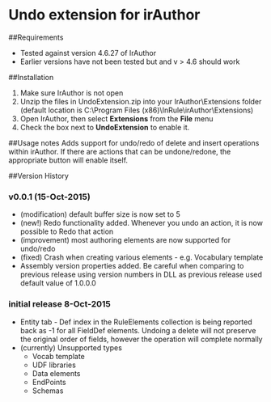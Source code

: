# Undo extension for irAuthor

##Requirements
* Tested against version 4.6.27 of IrAuthor
* Earlier versions have not been tested but and v > 4.6 should work

##Installation
1. Make sure IrAuthor is not open
2. Unzip the files in UndoExtension.zip into your IrAuthor\Extensions folder (default location is C:\Program Files (x86)\InRule\irAuthor\Extensions\)
3. Open IrAuthor, then select **Extensions** from the **File** menu
4. Check the box next to **UndoExtension** to enable it.

##Usage notes
Adds support for undo/redo of delete and insert operations within irAuthor. If there are actions that can be undone/redone, the appropriate button will enable itself.

##Version History

### v0.0.1 (15-Oct-2015)
* (modification) default buffer size is now set to 5
* (new!) Redo functionality added. Whenever you undo an action, it is now possible to Redo that action
* (improvement) most authoring elements are now supported for undo/redo
* (fixed) Crash when creating various elements - e.g. Vocabulary template
* Assembly version properties added. Be careful when comparing to previous release using version numbers in DLL as previous release used default value of 1.0.0.0


### initial release 8-Oct-2015
* Entity tab - Def index in the RuleElements collection is being reported back as -1 for all FieldDef elements. Undoing a delete will not preserve the original order of fields, however the operation will complete normally
* (currently) Unsupported types 
	* Vocab template 
	* UDF libraries 
	* Data elements 
	* EndPoints 
	* Schemas 